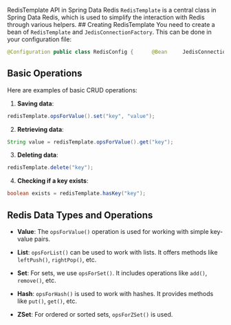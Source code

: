 RedisTemplate API in Spring Data Redis  `RedisTemplate` is a central class in Spring Data Redis, which is used to simplify the interaction with Redis through various helpers.  ## Creating RedisTemplate  You need to create a bean of `RedisTemplate` and `JedisConnectionFactory`. This can be done in your configuration file:  

```java 
@Configuration public class RedisConfig {      @Bean     JedisConnectionFactory jedisConnectionFactory() {         return new JedisConnectionFactory();     }      @Bean     public RedisTemplate<String, Object> redisTemplate() {         RedisTemplate<String, Object> template = new RedisTemplate<>();         template.setConnectionFactory(jedisConnectionFactory());         return template;     } }
```

## Basic Operations

Here are examples of basic CRUD operations:

1. **Saving data**:

```java
redisTemplate.opsForValue().set("key", "value");
```

2. **Retrieving data**:

```java
String value = redisTemplate.opsForValue().get("key");
```

3. **Deleting data**:

```java
redisTemplate.delete("key");
```

4. **Checking if a key exists**:

```java
boolean exists = redisTemplate.hasKey("key");
```


## Redis Data Types and Operations

- **Value**: The `opsForValue()` operation is used for working with simple key-value pairs.
    
- **List**: `opsForList()` can be used to work with lists. It offers methods like `leftPush()`, `rightPop()`, etc.
    
- **Set**: For sets, we use `opsForSet()`. It includes operations like `add()`, `remove()`, etc.
    
- **Hash**: `opsForHash()` is used to work with hashes. It provides methods like `put()`, `get()`, etc.
    
- **ZSet**: For ordered or sorted sets, `opsForZSet()` is used.